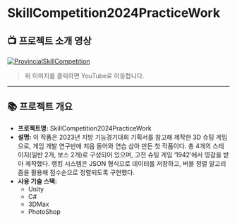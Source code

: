 # SkillCompetition2024PracticeWork

## 📺 프로젝트 소개 영상
[![ProvincialSkillCompetition](https://img.youtube.com/vi/7pI5IDbJDVA/0.jpg)](https://youtu.be/7pI5IDbJDVA)

> 위 이미지를 클릭하면 YouTube로 이동합니다.

---

## 📚 프로젝트 개요
- **프로젝트명:** SkillCompetition2024PracticeWork
- **설명:** 이 작품은 2023년 지방 기능경기대회 기획서를 참고해 제작한 3D 슈팅 게임으로, 게임 개발 연구반에 처음 들어와 연습 삼아 만든 첫 작품이다. 총 4개의 스테이지(일반 2개, 보스 2개)로 구성되어 있으며, 고전 슈팅 게임 ‘1942’에서 영감을 받아 제작했다. 랭킹 시스템은 JSON 형식으로 데이터를 저장하고, 버블 정렬 알고리즘을 활용해 점수순으로 정렬되도록 구현했다.
- **사용 기술 스택:** 
  - Unity
  - C#
  - 3DMax
  - PhotoShop

